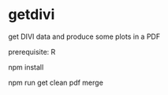 # getdivi
get DIVI data and produce some plots in a PDF

prerequisite: R

npm install

npm run get clean pdf merge

